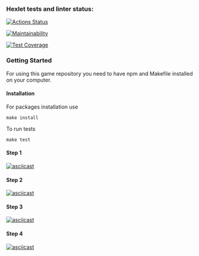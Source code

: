 ### Hexlet tests and linter status:

[![Actions Status](https://github.com/Dar1aK/backend-project-4/actions/workflows/hexlet-check.yml/badge.svg)](https://github.com/Dar1aK/backend-project-4/actions)

[![Maintainability](https://api.codeclimate.com/v1/badges/95eccecb41c46a192085/maintainability)](https://codeclimate.com/github/Dar1aK/backend-project-4/maintainability)

[![Test Coverage](https://api.codeclimate.com/v1/badges/95eccecb41c46a192085/test_coverage)](https://codeclimate.com/github/Dar1aK/backend-project-4/test_coverage)

### Getting Started

For using this game repository you need to have npm and Makefile installed on your computer.

#### Installation

For packages installation use

```
make install
```

To run tests

```
make test
```

#### Step 1

[![asciicast](https://asciinema.org/a/y6ca3xnVEPA0aojZb0550s7w5.svg)](https://asciinema.org/a/y6ca3xnVEPA0aojZb0550s7w5)

#### Step 2

[![asciicast](https://asciinema.org/a/tyHIAqqCYBfOPibr073cn4dvN.svg)](https://asciinema.org/a/tyHIAqqCYBfOPibr073cn4dvN)

#### Step 3

[![asciicast](https://asciinema.org/a/uct16nUn65kG43hBGkDsnubkK.svg)](https://asciinema.org/a/uct16nUn65kG43hBGkDsnubkK)

#### Step 4

[![asciicast](https://asciinema.org/a/8EKz2UO875t0dIAvnV2LgR3c3.svg)](https://asciinema.org/a/8EKz2UO875t0dIAvnV2LgR3c3)
